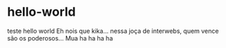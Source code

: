 # hello-world
teste hello world
Eh nois que kika... nessa joça de interwebs, quem vence são os poderosos...
Mua ha ha ha ha
